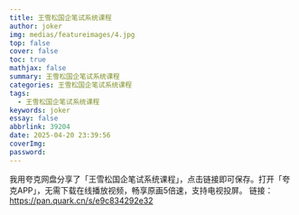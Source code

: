 ```yaml
---
title: 王雪松国企笔试系统课程
author: joker
img: medias/featureimages/4.jpg
top: false
cover: false
toc: true
mathjax: false
summary: 王雪松国企笔试系统课程
categories: 王雪松国企笔试系统课程
tags:
  - 王雪松国企笔试系统课程
keywords: joker
essay: false
abbrlink: 39204
date: 2025-04-20 23:39:56
coverImg:
password:
---
```


我用夸克网盘分享了「王雪松国企笔试系统课程」，点击链接即可保存。打开「夸克APP」，无需下载在线播放视频，畅享原画5倍速，支持电视投屏。
链接：https://pan.quark.cn/s/e9c834292e32
